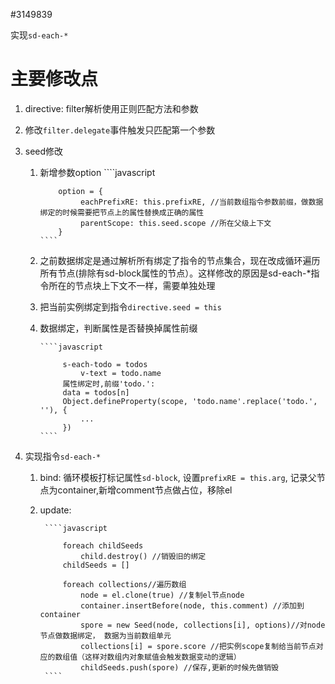 #3149839

实现`sd-each-*`

# 主要修改点

1. directive: filter解析使用正则匹配方法和参数

2. 修改`filter.delegate`事件触发只匹配第一个参数

3. seed修改

    1. 新增参数option
           ````javascript
           
               option = {
                    eachPrefixRE: this.prefixRE, //当前数组指令参数前缀，做数据绑定的时候需要把节点上的属性替换成正确的属性
                    parentScope: this.seed.scope //所在父级上下文
               }
           ````
    2. 之前数据绑定是通过解析所有绑定了指令的节点集合，现在改成循环遍历所有节点(排除有sd-block属性的节点）。这样修改的原因是sd-each-*指令所在的节点块上下文不一样，需要单独处理
    3. 把当前实例绑定到指令`directive.seed = this`
    4. 数据绑定，判断属性是否替换掉属性前缀
    
           ````javascript
           
                s-each-todo = todos
                    v-text = todo.name
                属性绑定时,前缀'todo.':
                data = todos[n]  
                Object.defineProperty(scope, 'todo.name'.replace('todo.', ''), {
                    ...
                })
           ````
4. 实现指令`sd-each-*`

    1. bind: 循环模板打标记属性`sd-block`, 设置`prefixRE = this.arg`, 记录父节点为container,新增comment节点做占位，移除el
    2. update:
    
            ````javascript
                
                foreach childSeeds
                    child.destroy() //销毁旧的绑定
                childSeeds = []
                
                foreach collections//遍历数组
                    node = el.clone(true) //复制el节点node
                    container.insertBefore(node, this.comment) //添加到container
                    spore = new Seed(node, collections[i], options)//对node节点做数据绑定， 数据为当前数组单元
                    collections[i] = spore.score //把实例scope复制给当前节点对应的数组值（这样对数组内对象赋值会触发数据变动的逻辑）
                    childSeeds.push(spore) //保存,更新的时候先做销毁  
            ````